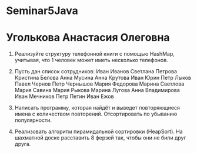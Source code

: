 # Seminar5Java
# Уголькова Анастасия Олеговна
1. Реализуйте структуру телефонной книги с помощью HashMap, учитывая, что 1 человек может иметь несколько телефонов.

2. Пусть дан список сотрудников:
Иван Иванов
Светлана Петрова
Кристина Белова
Анна Мусина
Анна Крутова
Иван Юрин
Петр Лыков
Павел Чернов
Петр Чернышов
Мария Федорова
Марина Светлова
Мария Савина
Мария Рыкова
Марина Лугова
Анна Владимирова
Иван Мечников
Петр Петин
Иван Ежов

3. Написать программу, которая найдёт и выведет повторяющиеся имена с количеством повторений. Отсортировать по убыванию популярности.

4. Реализовать алгоритм пирамидальной сортировки (HeapSort). На шахматной доске расставить 8 ферзей так, чтобы они не били друг друга.
